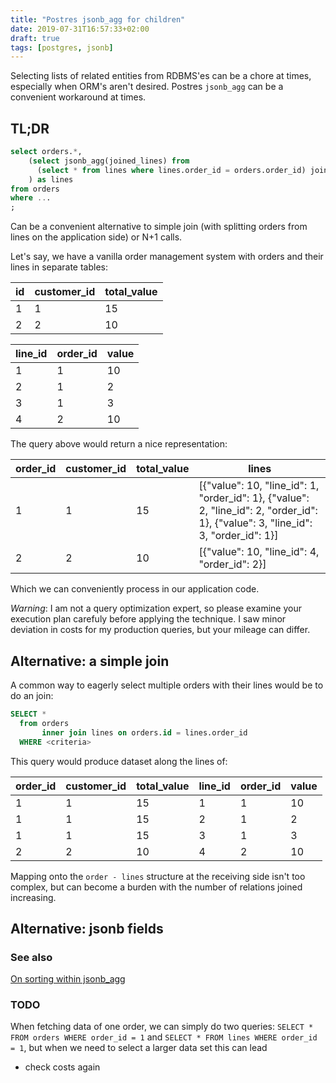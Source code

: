 ```yaml
---
title: "Postres jsonb_agg for children"
date: 2019-07-31T16:57:33+02:00
draft: true
tags: [postgres, jsonb]
---
```


Selecting lists of related entities from RDBMS'es can be a chore at times, especially when ORM's aren't desired. Postres `jsonb_agg` can be a convenient workaround at times.

<!--more-->

## TL;DR

```sql 
select orders.*,
    (select jsonb_agg(joined_lines) from
      (select * from lines where lines.order_id = orders.order_id) joined_lines
    ) as lines
from orders
where ...
;
```

Can be a convenient alternative to simple join (with splitting orders from lines on the application side) or N+1 calls. 

Let's say, we have a vanilla order management system with orders and their lines in separate tables: 

 id| customer_id | total_value |
--------|-------------|-------------|
   1    |     1       |     15      |
   2    |     2       |     10      |

line_id| order_id | value   |
--------|-------------|-------------|
   1    |     1       |     10      | 
   2    |     1       |     2       |
   3    |     1       |     3       |
   4    |     2       |     10      |

The query above would return a nice representation: 

order_id | customer_id | total_value | lines
---------|-------------|-------------|-------
1|	1|	15|	[{"value": 10, "line_id": 1, "order_id": 1}, {"value": 2, "line_id": 2, "order_id": 1}, {"value": 3, "line_id": 3, "order_id": 1}]|
2|	2|	10|	[{"value": 10, "line_id": 4, "order_id": 2}]|

Which we can conveniently process in our application code.

*Warning*: I am not a query optimization expert, so please examine your execution plan carefuly before applying the technique. I saw minor deviation in costs for my production queries, but your mileage can differ. 

## Alternative: a simple join

A common way to eagerly select multiple orders with their lines would be to do an join: 

```sql
SELECT * 
  from orders 
       inner join lines on orders.id = lines.order_id
  WHERE <criteria>
```

This query would produce dataset along the lines of: 

order_id| customer_id | total_value | line_id | order_id | value |
--------|-------------|-------------|---------|----------|-------|
1|	1|	15|	1	|1|	10|
1|	1|	15|	2	|1|	2|
1|	1|	15|	3	|1|	3|
2|	2|	10|	4	|2|	10|

Mapping onto the `order - lines` structure at the receiving side isn't too complex, but can become a burden with the number of relations joined increasing. 

## Alternative: jsonb fields

### See also 

[On sorting within jsonb_agg](https://stackoverflow.com/questions/40652871/postgresql-jsonb-agg-subquery-sort)

### TODO

When fetching data of one order, we can simply do two queries: `SELECT * FROM orders WHERE order_id = 1` and `SELECT * FROM lines WHERE order_id = 1`, but when we need to select a larger data set this can lead

- check costs again